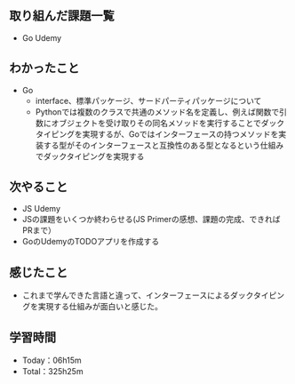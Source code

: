 ## 取り組んだ課題一覧
- Go Udemy

## わかったこと
- Go
  - interface、標準パッケージ、サードパーティパッケージについて
  - Pythonでは複数のクラスで共通のメソッド名を定義し、例えば関数で引数にオブジェクトを受け取りその同名メソッドを実行することでダックタイピングを実現するが、Goではインターフェースの持つメソッドを実装する型がそのインターフェースと互換性のある型となるという仕組みでダックタイピングを実現する
 
## 次やること
- JS Udemy
- JSの課題をいくつか終わらせる(JS Primerの感想、課題の完成、できればPRまで）
- GoのUdemyのTODOアプリを作成する

## 感じたこと
- これまで学んできた言語と違って、インターフェースによるダックタイピングを実現する仕組みが面白いと感じた。

## 学習時間　
- Today：06h15m
- Total：325h25m
